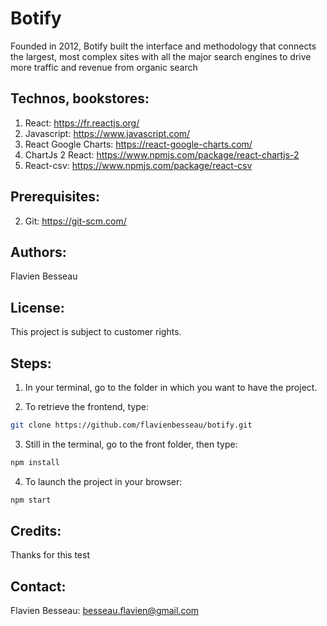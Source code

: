 # Botify

Founded in 2012, Botify built the interface and methodology that connects the largest, most complex sites with all the major search engines to drive more traffic and revenue from organic search

## Technos, bookstores:

1. React: https://fr.reactjs.org/
2. Javascript: https://www.javascript.com/
3. React Google Charts: https://react-google-charts.com/
4. ChartJs 2 React: https://www.npmjs.com/package/react-chartjs-2
5. React-csv: https://www.npmjs.com/package/react-csv

## Prerequisites:

2. Git: https://git-scm.com/

## Authors:

Flavien Besseau

## License:

This project is subject to customer rights.

## Steps:

1. In your terminal, go to the folder in which you want to have the project.

2. To retrieve the frontend, type:

```sh
git clone https://github.com/flavienbesseau/botify.git
```

3. Still in the terminal, go to the front folder, then type:

```sh
npm install
```

4. To launch the project in your browser:

```sh
npm start
```

## Credits:

Thanks for this test

## Contact:

Flavien Besseau: besseau.flavien@gmail.com
